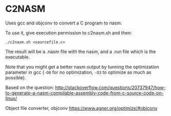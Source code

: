 
# C2NASM

Uses gcc and objconv to convert a C program to nasm.

To use it, give execution permission to c2nasm.sh and then:

```
./c2nasm.sh <sourcefile.c>
```

The result will be a .nasm file with the nasm, and a .run file which is the executable.

Note that you might get a better nasm output by tunning the optimization parameter in gcc (`-O0` for no optimization, `-O3` to optimize as much as possible).



Based on the question:
http://stackoverflow.com/questions/20737947/how-to-generate-a-nasm-compilable-assembly-code-from-c-source-code-on-linux/

Object file converter, objconv  https://www.agner.org/optimize/#objconv
